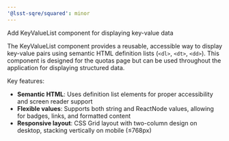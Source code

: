 ```yaml
---
'@lsst-sqre/squared': minor
---
```


Add KeyValueList component for displaying key-value data

The KeyValueList component provides a reusable, accessible way to display key-value pairs using semantic HTML definition lists (`<dl>`, `<dt>`, `<dd>`). This component is designed for the quotas page but can be used throughout the application for displaying structured data.

Key features:

- **Semantic HTML**: Uses definition list elements for proper accessibility and screen reader support
- **Flexible values**: Supports both string and ReactNode values, allowing for badges, links, and formatted content
- **Responsive layout**: CSS Grid layout with two-column design on desktop, stacking vertically on mobile (≤768px)

